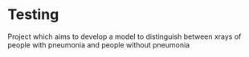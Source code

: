 # Testing
Project which aims to develop a model to distinguish between xrays of people with pneumonia and people without pneumonia
